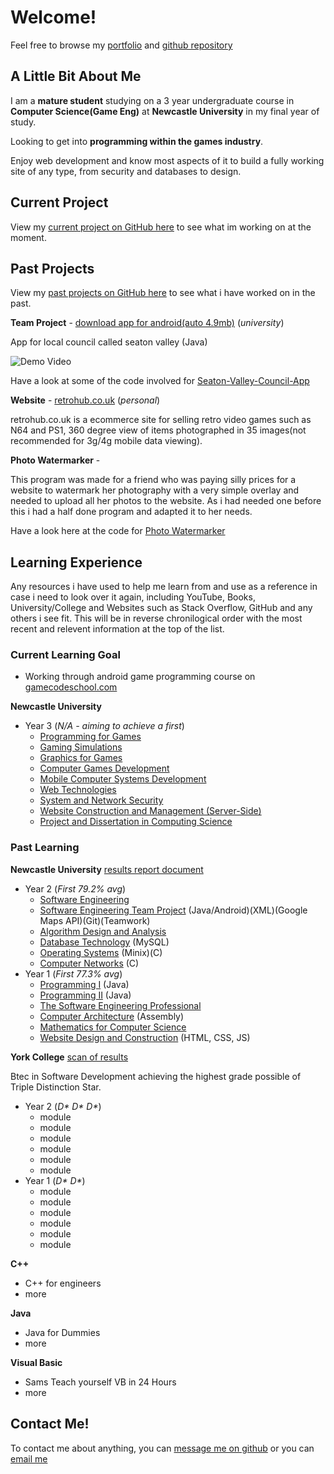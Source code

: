 # Welcome!
Feel free to browse my [portfolio](https://Steven-Kirby.github.io) and [github repository](https://github.com/Steven-Kirby)
## A Little Bit About Me

I am a **mature student** studying on a 3 year undergraduate course in **Computer Science(Game Eng)** at **Newcastle University** in my final year of study.

Looking to get into **programming within the games industry**.

Enjoy web development and know most aspects of it to build a fully working site of any type, from security and databases to design.

## Current Project
View my [current project on GitHub here](https://github.com/Steven-Kirby) to see what im working on at the moment.

## Past Projects
View my [past projects on GitHub here](https://github.com/Steven-Kirby) to see what i have worked on in the past.

**Team Project** - [download app for android(auto 4.9mb)](http://retrohub.co.uk/app.php) (*university*) 

App for local council called seaton valley (Java)

![Demo Video](http://steven-kirby.github.io/SeatonValleyDemo.gif)

Have a look at some of the code involved for [Seaton-Valley-Council-App](https://github.com/Steven-Kirby/Seaton-Valley-Council-App)

**Website** - [retrohub.co.uk](http://retrohub.co.uk) (*personal*)

retrohub.co.uk is a ecommerce site for selling retro video games such as N64 and PS1, 360 degree view of items photographed in 35 images(not recommended for 3g/4g mobile data viewing). 

**Photo Watermarker** - 

This program was made for a friend who was paying silly prices for a website to watermark her photography with a very simple overlay and needed to upload all her photos to the website. As i had needed one before this i had a half done program and adapted it to her needs.

Have a look here at the code for [Photo Watermarker](https://github.com/Steven-Kirby/Photo-Watermarker)

## Learning Experience
Any resources i have used to help me learn from and use as a reference in case i need to look over it again, including YouTube, Books, University/College and Websites such as Stack Overflow, GitHub and any others i see fit.
This will be in reverse chronilogical order with the most recent and relevent information at the top of the list.
### Current Learning Goal
  - Working through android game programming course on [gamecodeschool.com](http://gamecodeschool.com/courses/android-game-programming/)
  
**Newcastle University**

  - Year 3 (*N/A - aiming to achieve a first*)
    - [Programming for Games](https://www.ncl.ac.uk/module-catalogue/module.php?code=CSC3221)
    - [Gaming Simulations](https://www.ncl.ac.uk/module-catalogue/module.php?code=CSC3222)
    - [Graphics for Games](https://www.ncl.ac.uk/module-catalogue/module.php?code=CSC3223)
    - [Computer Games Development](https://www.ncl.ac.uk/module-catalogue/module.php?code=CSC3224)
    - [Mobile Computer Systems Development](https://www.ncl.ac.uk/module-catalogue/module.php?code=CSC3122)
    - [Web Technologies](https://www.ncl.ac.uk/module-catalogue/module.php?code=CSC3123)
    - [System and Network Security](https://www.ncl.ac.uk/module-catalogue/module.php?code=CSC3124)
    - [Website Construction and Management (Server-Side)](https://www.ncl.ac.uk/module-catalogue/module.php?code=CSC3422)
    - [Project and Dissertation in Computing Science](https://www.ncl.ac.uk/module-catalogue/module.php?code=CSC3095)
      
### Past Learning

**Newcastle University** [results report document](https://core.digitary.net/#/sharelink/e5502b6e-56ab-46dc-882b-d68ecc7ad2ff/4b8a081b-5ba1-44c7-80de-1712e47d5854)
  - Year 2 (*First 79.2% avg*)
    - [Software Engineering](https://www.ncl.ac.uk/module-catalogue/module.php?code=CSC2021)
    - [Software Engineering Team Project](https://www.ncl.ac.uk/module-catalogue/module.php?code=CSC2022) (Java/Android)(XML)(Google Maps API)(Git)(Teamwork)
    - [Algorithm Design and Analysis](https://www.ncl.ac.uk/module-catalogue/module.php?code=CSC2023)
    - [Database Technology](https://www.ncl.ac.uk/module-catalogue/module.php?code=CSC2024) (MySQL)
    - [Operating Systems](https://www.ncl.ac.uk/module-catalogue/module.php?code=CSC2025) (Minix)(C)
    - [Computer Networks](https://www.ncl.ac.uk/module-catalogue/module.php?code=CSC2026) (C)
  - Year 1 (*First 77.3% avg*)
    - [Programming I](https://www.ncl.ac.uk/module-catalogue/module.php?code=CSC1021) (Java)
    - [Programming II](https://www.ncl.ac.uk/module-catalogue/module.php?code=CSC1022) (Java)
    - [The Software Engineering Professional](https://www.ncl.ac.uk/module-catalogue/module.php?code=CSC1023)
    - [Computer Architecture](https://www.ncl.ac.uk/module-catalogue/module.php?code=CSC1024) (Assembly)
    - [Mathematics for Computer Science](https://www.ncl.ac.uk/module-catalogue/module.php?code=CSC1025)
    - [Website Design and Construction](https://www.ncl.ac.uk/module-catalogue/module.php?code=CSC1026) (HTML, CSS, JS)
  
  **York College** [scan of results](http://www.example.com)
  
  Btec in Software Development achieving the highest grade possible of Triple Distinction Star.
  - Year 2 (_D* D* D*_)
    - module
    - module
    - module
    - module
    - module
    - module
  - Year 1 (_D* D*_)
    - module
    - module
    - module
    - module
    - module
    - module
    
**C++**
  - C++ for engineers
  - more
  
**Java**
  - Java for Dummies
  - more
  
**Visual Basic**
  - Sams Teach yourself VB in 24 Hours
  - more
  
## Contact Me!
To contact me about anything, you can [message me on github](https://github.com/Steven-Kirby) or you can [email me](mailto:stevenkirbygames@gmail.com)
